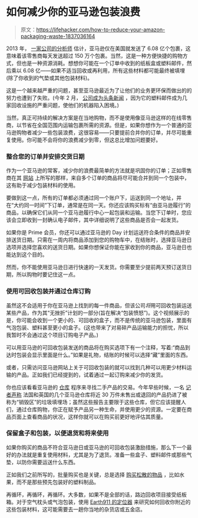 # 如何减少你的亚马逊包装浪费

> 原文：<https://lifehacker.com/how-to-reduce-your-amazon-packaging-waste-1837036164>

2013 年， [一家公司的分析师](https://www.wsj.com/articles/amazon-tests-its-own-delivery-network-1398360018) 估计，亚马逊仅在美国就发送了 6.08 亿个包裹，这意味着该零售商每天发送超过 150 万个包裹。当然，这是一种方便快捷的购物方式，但也是一种资源消耗。想想你可能在一个订单中收到的纸板盒或塑料邮件，然后乘以 6.08 亿——如果不适当回收或再利用，所有这些材料都可能最终被填埋(除了你收到的气垫或其他包装材料)。



这是一个越来越严重的问题，甚至亚马逊最近为了让他们的业务更环保而做出的的努力也遭到了失败。(今年 2 月， [公司成为头条新闻](https://www.washingtonpost.com/technology/2019/02/11/why-amazons-new-streamlined-packaging-is-jamming-up-recycling-centers/) ，因为它的塑料邮件成为几家回收设施的严重问题，使他们的机器陷入困境。)

当然，真正可持续的解决方案是在当地购物，而不是使用像亚马逊这样的在线零售商，以节省在全国范围内运输包裹所需的资源。但是，如果你想作为一个普通的亚马逊购物者减少一些包装浪费，这很容易——只要提前合并你的订单，并尽可能重复使用。你可能不会将你的浪费减少到零，但这总比增加问题要好。

### 整合您的订单并安排交货日期

作为一个亚马逊的常客，减少你的浪费最简单的方法就是巩固你的订单；正如零售商在其 [网站](https://www.amazon.com/gp/help/customer/display.html?asc_campaign=InlineText&asc_refurl=https://lifehacker.com/how-to-reduce-your-amazon-packaging-waste-1837036164&asc_source=&nodeId=201910270&tag=kinjalifehackerlink-20) 上所写的那样，来自多个订单的商品将尽可能合并到同一个包装中，这有助于减少包装材料的使用。

要做到这一点，所有的订单都必须通过同一个账户下，运送到同一个地址，并在“大约同一时间”下订单，通常是在同一天。你还应该购买标有“由亚马逊履行”的商品，以确保它们从同一个亚马逊履行中心一起包装和运输。当您下订单时，您应该会立即收到一封确认电子邮件，其中详细说明了这些商品是否会一起发货。

如果你是 Prime 会员，你还可以通过亚马逊的 Day 计划运送符合条件的商品并安排送货日期。只需在一周内将商品添加到您的购物车中，在结账时，选择亚马逊日选项并选择您喜欢的送货日期。如果你想保证你能在家收到你的商品，亚马逊日也能达到这个目的。

然而，你不能使用亚马逊日进行快速的一天发货。你需要至少提前两天预订送货日期，所以购物时要记住这一点。

### 使用可回收包装并通过仓库订购

虽然这不会适用于你在亚马逊上找到的每一件商品，但该公司*将*用可回收包装运送某些产品，作为其“无挫折”计划的一部分(旨在解决“包装愤怒”)。这个视频展示的是，你可能会收到一个更小的、可回收的盒子，而不是传统的亚马逊包装，里面有气泡包装、塑料甚至更小的盒子。(这也带来了对易碎产品运输能力的担忧，所以我暂时不会通过这个项目订购电子产品。)

可以用亚马逊的可回收包装发送的商品将在购买选项下有一个注释，写着:“商品到达时包装会显示里面是什么。”如果是礼物，结账的时候可以选择“藏”里面的东西。

或者，只需访问亚马逊网站上关于可回收包装的就可以找到几种可以用更少材料运输的产品。正如我们已经提到的，试着通过一起订购来减少你的发货。

你也应该看看亚马逊的 [仓库](https://www.amazon.com/Warehouse-Deals/b?asc_campaign=InlineText&asc_refurl=https://lifehacker.com/how-to-reduce-your-amazon-packaging-waste-1837036164&asc_source=&ie=UTF8&node=10158976011&tag=kinjalifehackerlink-20) 程序来寻找二手产品的交易。今年早些时候，一名 [记者声称](https://www.cbsnews.com/news/amazon-warehouses-trash-millions-of-unsold-products-say-media-reports/) 法国和英国的几个亚马逊仓库将近 30 万件未售出或退回的产品扔进了被称为“销毁区”的垃圾填埋场；虽然这些报告主要限于这些仓库，但它应该提醒人们，通过仓库购物，你正在赋予产品另一种生命，并使用更少的资源。一定要在商品页面上查看商品的状况，这样你就可以在购买前更好地评估其质量。

### 保留盒子和包装，以便退货和将来使用

如果你购买的商品不符合亚马逊日或亚马逊的可回收包装激励措施，那么下一个最好的办法就是重复使用材料，尤其是为了退货。准备一些盒子、塑料邮件或那些气垫，以防你需要运送什么东西。

正如我们之前所写的，批量购买也是关键，总是选择 [购买松散的物品](http://www.stopwaste.org/at-home/reduce-and-reuse/reduce-packaging-waste) ，比如水果，而不是那些预先包装好的塑料制品。

再循环，再循环，再循环。大多数，如果不是全部的话，路边回收项目接受纸板箱。对于空气枕头或气泡包装，使用 [Earth911 的定位器](https://search.earth911.com/) 来研究如何回收你附近的这些包装材料，这可能需要去一趟你当地的杂货店或五金店。